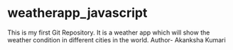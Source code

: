 # weatherapp_javascript
This is my first Git Repository. It is a weather app which will show the weather condition in different cities in the world.
Author- Akanksha Kumari
